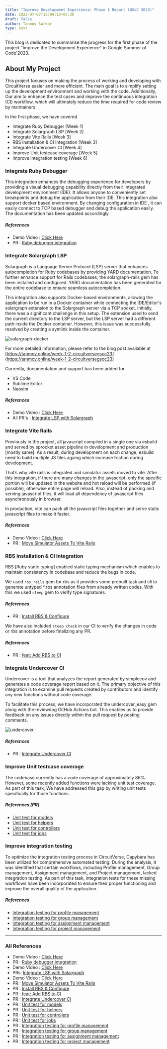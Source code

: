 ```yaml
---
title: "Improve Development Experience: Phase 1 Report (GSoC 2023)"
date: 2023-07-07T12:04:13+05:30
draft: false
author: Tanmoy Sarkar
type: post
---
```



This blog is dedicated to summarise the progress for the first phase of the project "Improve the Development Experience" in Google Summer of Code'2023.


## About My Project

This project focuses on making the process of working and developing with CircuitVerse easier and more efficient. The main goal is to simplify setting up the development environment and working with the code. Additionally, Our aim to enhance the test cases and improve the continuous integration (CI) workflow, which will ultimately reduce the time required for code review by maintainers.

In the first phase, we have covered



* Integrate Ruby Debugger [Week 1]
* Integrate Solargraph LSP [Week 2]
* Integrate Vite Rails [Week 3]
* RBS Installation & CI Integration [Week 3]
* Integrate Undercover CI [Week 4]
* Improve Unit testcase coverage [Week 5]
* Improve integration testing [Week 6]


### Integrate Ruby Debugger

This integration enhances the debugging experience for developers by providing a visual debugging capability directly from their integrated development environment (IDE). It allows anyone to conveniently set breakpoints and debug the application from their IDE. This integration also support docker based environment. By changing configuration in IDE , it can easily connect to TCP based debugger and debug the application easily. The documentation has been updated accordingly.

##### References
- Demo Video : [Click Here](https://github.com/CircuitVerse/CircuitVerse/assets/57363826/1c0e957e-3eed-4555-8670-27df282786ab)
- PR : [Ruby debugger integration](https://github.com/CircuitVerse/CircuitVerse/pull/3760)


### Integrate Solargraph LSP

Solargraph is a Language Server Protocol (LSP) server that enhances autocompletion for Ruby codebases by providing YARD documentation. To further enhance support for Rails codebases, the solargraph-rails gem has been installed and configured. YARD documentation has been generated for the entire codebase to ensure seamless autocompletion.

This integration also supports Docker-based environments, allowing the application to be run in a Docker container while connecting the IDE/Editor's solargraph extension to the Solargraph server via a TCP socket. Initially, there was a significant challenge in this setup. The extension used to send the current directory to the LSP server, but the LSP server had a different path inside the Docker container. However, this issue was successfully resolved by creating a symlink inside the container. 

![solargraph-docker](/images/tanmoy_gsoc23/solargraph-docker.jpeg)

For more detailed information, please refer to the blog post available at [https://tanmoy.online/week-1-2-circuitversegsoc23](https://tanmoy.online/week-1-2-circuitversegsoc23)

Currently, documentation and support has been added for 

* VS Code
* Sublime Editor
* Neovim

##### References
- Demo Video : [Click Here](https://github.com/CircuitVerse/CircuitVerse/assets/57363826/5ec17053-e7fe-4bfd-abb3-673b54711de1)
- All PR's : [Integrate LSP with Solargraph](https://github.com/CircuitVerse/CircuitVerse/issues/3761)


### Integrate Vite Rails

Previously in the project, all javascript compiled in a single one via esbuild and served by sprocket asset pipeline in development and production [mostly same]. As a result, during development on each change, esbuild need to build multiple JS files againg which increase friction during development. 

That’s why vite rails is integrated and simulator assets moved to vite. After this integration, if there are many changes in the javascript, only the specific portion will be updated in the website and hot reload will be performed (if possible), otherwise entire page will reload. Also, instead of packing and serving javascript files, it will load all dependency of javascript files asynchronously in browser. 

In production, vite can pack all the javascript files together and serve static javascript files to make it faster.

##### References
- Demo Video : [Click Here](https://github.com/CircuitVerse/CircuitVerse/assets/57363826/e1836945-5aff-4c13-b4ac-375483291bec)
- PR : [Move Simulator Assets To Vite Rails](https://github.com/CircuitVerse/CircuitVerse/pull/3777)


### RBS Installation & CI Integration

RBS [Ruby static typing] enabled static typing mechanism which enables to maintain consistency in codebase and reduce the bugs in code. 

We used `rbs_rails` gem for rbs as it provides some prebuilt task and cli to generate untyped *.rbs annotation files from already written codes. With this we used `steep` gem to verify type signatures. 

##### References
- PR : [Install RBS & Configure](https://github.com/CircuitVerse/CircuitVerse/pull/3807)

We have also included `steep check` in our CI to verify the changes in code or rbs annotation before finalizing any PR.

##### References
- PR : [feat: Add RBS to CI](https://github.com/CircuitVerse/CircuitVerse/pull/3833)


### Integrate Undercover CI

Undercover is a tool that analyzes the report generated by simplecov and generates a code coverage report based on it. The primary objective of this integration is to examine pull requests created by contributors and identify any new functions without code coverage.

To facilitate this process, we have incorporated the undercover_easy gem along with the reviewdog GitHub Actions bot. This enables us to provide feedback on any issues directly within the pull request by posting comments.

![undercover](/images/tanmoy_gsoc23/undercover-bot.png)

##### References
- PR : [Integrate Undercover CI](https://github.com/CircuitVerse/CircuitVerse/pull/3812)


### Improve Unit testcase coverage

The codebase currently has a code coverage of approximately 86%. However, some recently added functions were lacking unit test coverage. As part of this task, We have addressed this gap by writing unit tests specifically for those functions.

##### References [PR]
- [Unit test for models](https://github.com/CircuitVerse/CircuitVerse/pull/3835)
- [Unit test for helpers](https://github.com/CircuitVerse/CircuitVerse/pull/3836)
- [Unit test for controllers](https://github.com/CircuitVerse/CircuitVerse/pull/3852)
- [Unit test for jobs](https://github.com/CircuitVerse/CircuitVerse/pull/3853)


### Improve integration testing

To optimize the integration testing process in CircuitVerse, Capybara has been utilized for comprehensive automated testing. During the analysis, it was identified that certain workflows, including Profile management, Group management, Assignment management, and Project management, lacked integration testing. As part of this task, integration tests for these missing workflows have been incorporated to ensure their proper functioning and improve the overall quality of the application.

##### References
- [Integration testing for profile management](https://github.com/CircuitVerse/CircuitVerse/pull/3863)
- [Integration testing for group management](https://github.com/CircuitVerse/CircuitVerse/pull/3864)
- [Integration testing for assignment management](https://github.com/CircuitVerse/CircuitVerse/pull/3865)
- [Integration testing for project management](https://github.com/CircuitVerse/CircuitVerse/pull/3866)

---

### All References

- Demo Video : [Click Here](https://github.com/CircuitVerse/CircuitVerse/assets/57363826/1c0e957e-3eed-4555-8670-27df282786ab)
- PR : [Ruby debugger integration](https://github.com/CircuitVerse/CircuitVerse/pull/3760)
- Demo Video : [Click Here](https://github.com/CircuitVerse/CircuitVerse/assets/57363826/5ec17053-e7fe-4bfd-abb3-673b54711de1)
- PRs: [Integrate LSP with Solargraph](https://github.com/CircuitVerse/CircuitVerse/issues/3761)
- Demo Video : [Click Here](https://github.com/CircuitVerse/CircuitVerse/assets/57363826/e1836945-5aff-4c13-b4ac-375483291bec)
- PR : [Move Simulator Assets To Vite Rails](https://github.com/CircuitVerse/CircuitVerse/pull/3777)
- PR : [Install RBS & Configure](https://github.com/CircuitVerse/CircuitVerse/pull/3807)
- PR : [feat: Add RBS to CI](https://github.com/CircuitVerse/CircuitVerse/pull/3833)
- PR : [Integrate Undercover CI](https://github.com/CircuitVerse/CircuitVerse/pull/3812)
- PR : [Unit test for models](https://github.com/CircuitVerse/CircuitVerse/pull/3835)
- PR : [Unit test for helpers](https://github.com/CircuitVerse/CircuitVerse/pull/3836)
- PR : [Unit test for controllers](https://github.com/CircuitVerse/CircuitVerse/pull/3852)
- PR : [Unit test for jobs](https://github.com/CircuitVerse/CircuitVerse/pull/3853)
- PR : [Integration testing for profile management](https://github.com/CircuitVerse/CircuitVerse/pull/3863)
- PR : [Integration testing for group management](https://github.com/CircuitVerse/CircuitVerse/pull/3864)
- PR : [Integration testing for assignment management](https://github.com/CircuitVerse/CircuitVerse/pull/3865)
- PR : [Integration testing for project management](https://github.com/CircuitVerse/CircuitVerse/pull/3866)
